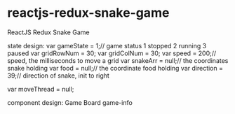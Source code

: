 # reactjs-redux-snake-game
ReactJS Redux Snake Game

state design:
var gameState = 1;// game status  1 stopped  2 running  3 paused
var gridRowNum = 30;
var gridColNum = 30;
var speed = 200;// speed,  the milliseconds to move a grid
var snakeArr = null;// the coordinates snake holding
var food = null;// the coordinate food holding
var direction = 39;// direction of snake, init to right

var moveThread = null;


component design:
Game
Board
game-info
